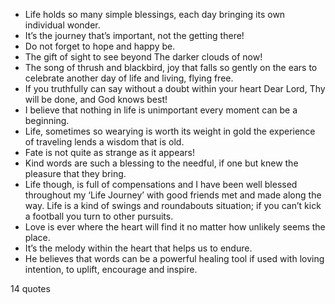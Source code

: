  - Life holds so many simple blessings, each day bringing its own individual wonder.
 - It’s the journey that’s important, not the getting there!
 - Do not forget to hope and happy be.
 - The gift of sight to see beyond The darker clouds of now!
 - The song of thrush and blackbird, joy that falls so gently on the ears to celebrate another day of life and living, flying free.
 - If you truthfully can say without a doubt within your heart Dear Lord, Thy will be done, and God knows best!
 - I believe that nothing in life is unimportant every moment can be a beginning.
 - Life, sometimes so wearying is worth its weight in gold the experience of traveling lends a wisdom that is old.
 - Fate is not quite as strange as it appears!
 - Kind words are such a blessing to the needful, if one but knew the pleasure that they bring.
 - Life though, is full of compensations and I have been well blessed throughout my ‘Life Journey’ with good friends met and made along the way. Life is a kind of swings and roundabouts situation; if you can’t kick a football you turn to other pursuits.
 - Love is ever where the heart will find it no matter how unlikely seems the place.
 - It’s the melody within the heart that helps us to endure.
 - He believes that words can be a powerful healing tool if used with loving intention, to uplift, encourage and inspire.

14 quotes